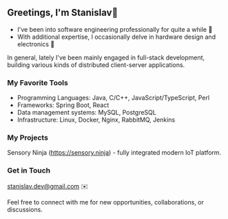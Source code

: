 ## Greetings, I'm Stanislav🖖

- I've been into software engineering professionally for quite a while 💾
- With additional expertise, I occasionally delve in hardware design and electronics 🤖

In general, lately I've been mainly engaged in full-stack development, building various kinds of distributed client-server applications.

### My Favorite Tools

- Programming Languages: Java, C/C++, JavaScript/TypeScript, Perl
- Frameworks: Spring Boot, React
- Data management systems: MySQL, PostgreSQL
- Infrastructure: Linux, Docker, Nginx, RabbitMQ, Jenkins

### My Projects

Sensory Ninja (https://sensory.ninja) - fully integrated modern IoT platform.

### Get in Touch

[stanislav.dev@gmail.com](mailto:stanislav.dev@gmail.com) ✉️

Feel free to connect with me for new opportunities, collaborations, or discussions. 

<!--
**stanislav-antonov/stanislav-antonov** is a ✨ _special_ ✨ repository because its `README.md` (this file) appears on your GitHub profile.

Here are some ideas to get you started:

- 🔭 I’m currently working on ...
- 🌱 I’m currently learning ...
- 👯 I’m looking to collaborate on ...
- 🤔 I’m looking for help with ...
- 💬 Ask me about ...
- 📫 How to reach me: ...
- 😄 Pronouns: ...
- ⚡ Fun fact: ...
-->
